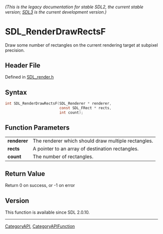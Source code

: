 ###### (This is the legacy documentation for stable SDL2, the current stable version; [SDL3](https://wiki.libsdl.org/SDL3/) is the current development version.)
# SDL_RenderDrawRectsF

Draw some number of rectangles on the current rendering target at subpixel precision.

## Header File

Defined in [SDL_render.h](https://github.com/libsdl-org/SDL/blob/SDL2/include/SDL_render.h)

## Syntax

```c
int SDL_RenderDrawRectsF(SDL_Renderer * renderer,
                         const SDL_FRect * rects,
                         int count);

```

## Function Parameters

|                  |                                                     |
| ---------------- | --------------------------------------------------- |
| **renderer**     | The renderer which should draw multiple rectangles. |
| **rects**        | A pointer to an array of destination rectangles.    |
| **count**        | The number of rectangles.                           |

## Return Value

Return 0 on success, or -1 on error

## Version

This function is available since SDL 2.0.10.

----
[CategoryAPI](CategoryAPI), [CategoryAPIFunction](CategoryAPIFunction)

